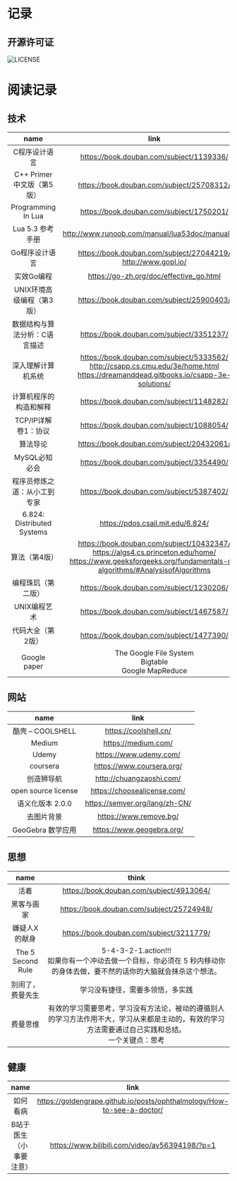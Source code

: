 
# 记录

## 开源许可证

![LICENSE](https://github.com/bqwhnn/bqwhnn.github.io/blob/master/resourses/LICENSE.png?raw=true)

# 阅读记录

## 技术

name | link | progress
:-: | :-: | :-:
C程序设计语言 | https://book.douban.com/subject/1139336/ | ★
C++ Primer 中文版（第5版）| https://book.douban.com/subject/25708312/ | ★
Programming In Lua | https://book.douban.com/subject/1750201/ | ★★
Lua 5.3 参考手册 | http://www.runoob.com/manual/lua53doc/manual.html | ★★
Go程序设计语言 | https://book.douban.com/subject/27044219/<br>http://www.gopl.io/ | ★
实效Go编程 | https://go-zh.org/doc/effective_go.html | ★
UNIX环境高级编程（第3版）| https://book.douban.com/subject/25900403/ |
数据结构与算法分析：C语言描述 | https://book.douban.com/subject/3351237/ |
深入理解计算机系统 | https://book.douban.com/subject/5333562/<br>http://csapp.cs.cmu.edu/3e/home.html<br>https://dreamanddead.gitbooks.io/csapp-3e-solutions/ |
计算机程序的构造和解释 | https://book.douban.com/subject/1148282/ |
TCP/IP详解 卷1：协议 | https://book.douban.com/subject/1088054/ |
算法导论 | https://book.douban.com/subject/20432061/ |
MySQL必知必会 | https://book.douban.com/subject/3354490/ | ★  
程序员修炼之道：从小工到专家 | https://book.douban.com/subject/5387402/ |
6.824: Distributed Systems | https://pdos.csail.mit.edu/6.824/ | learn english
算法（第4版） | https://book.douban.com/subject/10432347/<br>https://algs4.cs.princeton.edu/home/<br>https://www.geeksforgeeks.org/fundamentals-of-algorithms/#AnalysisofAlgorithms |
编程珠玑（第二版） | https://book.douban.com/subject/1230206/ |
UNIX编程艺术 | https://book.douban.com/subject/1467587/ |
代码大全（第2版） | https://book.douban.com/subject/1477390/ | 
Google paper | The Google File System<br>Bigtable<br>Google MapReduce |


## 网站

name | link
:-: | :-:
酷壳 – COOLSHELL | https://coolshell.cn/
Medium | https://medium.com/
Udemy | https://www.udemy.com/
coursera | https://www.coursera.org/
创造狮导航 | http://chuangzaoshi.com/
open source license | https://choosealicense.com/
语义化版本 2.0.0 | https://semver.org/lang/zh-CN/
去图片背景 | https://www.remove.bg/
GeoGebra 数学应用 | https://www.geogebra.org/

## 思想

name | think 
:-: | :-:
活着 | https://book.douban.com/subject/4913064/
黑客与画家 | https://book.douban.com/subject/25724948/
嫌疑人X的献身 | https://book.douban.com/subject/3211779/
The 5 Second Rule | 5-4-3-2-1.action!!!<br>如果你有一个冲动去做一个目标，你必须在 5 秒内移动你的身体去做，要不然的话你的大脑就会抹杀这个想法。
别闹了，费曼先生 | 学习没有捷径，需要多领悟，多实践
费曼思维 | 有效的学习需要思考，学习没有方法论，被动的遵循别人的学习方法作用不大，学习从来都是主动的，有效的学习方法需要通过自己实践和总结。<br>一个关键点：思考

## 健康

name | link
:-: | :-:
如何看病 | https://goldengrape.github.io/posts/ophthalmology/How-to-see-a-doctor/
B站于医生（小事要注意） | https://www.bilibili.com/video/av56394198/?p=1
